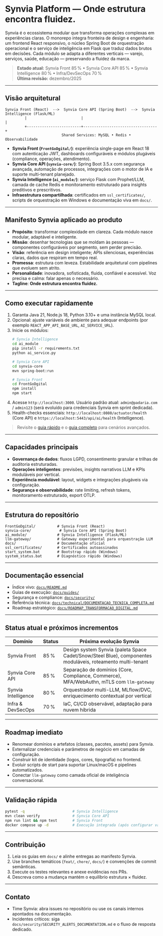 # Synvia Platform — Onde estrutura encontra fluidez.

Synvia é o ecossistema modular que transforma operações complexas em experiências claras. O monorepo integra fronteira de design e engenharia: um frontend React responsivo, o núcleo Spring Boot de orquestração operacional e o serviço de inteligência em Flask que traduz dados brutos em decisões. Cada módulo se adapta a diferentes verticais — varejo, serviços, saúde, educação — preservando a fluidez da marca.

> **Estado atual:** Synvia Front 85 % • Synvia Core API 85 % • Synvia Intelligence 80 % • Infra/DevSecOps 70 %  
> **Última revisão:** dezembro/2025

---

## Visão arquitetural
```
Synvia Front (React)  -->  Synvia Core API (Spring Boot)  -->  Synvia Intelligence (Flask/ML)
         |                         |                                  |
         +-------------------------+----------------------------------+
                          Shared Services: MySQL • Redis • Observabilidade
```
- **Synvia Front (`FrontGoDgital/`)**: experiência single-page em React 18 com autenticação JWT, dashboards configuráveis e módulos plugáveis (compliance, operações, atendimento).
- **Synvia Core API (`synvia-core/`)**: Spring Boot 3.5.x com segurança avançada, automação de processos, integrações com o motor de IA e suporte multi-tenant planejado.
- **Synvia Intelligence (`ai_module/`)**: serviço Flask com Prophet/LLM, camada de cache Redis e monitoramento estruturado para insights preditivos e prescritivos.
- **Infraestrutura compartilhada**: certificados em `ssl_certificates/`, scripts de orquestração em Windows e documentação viva em `docs/`.

---

## Manifesto Synvia aplicado ao produto
- **Propósito**: transformar complexidade em clareza. Cada módulo nasce modular, adaptável e inteligente.
- **Missão**: desenhar tecnologias que se moldam às pessoas — componentes configuráveis por segmento, sem perder precisão.
- **Visão**: referência em design inteligente; APIs silenciosas, experiências claras, dados que respiram em tempo real.
- **Promessa**: estrutura com leveza. Estabilidade arquitetural com pipelines que evoluem sem atrito.
- **Personalidade**: inovadora, sofisticada, fluida, confiável e acessível. Voz precisa e calma: falar apenas o necessário.
- **Tagline**: **Onde estrutura encontra fluidez.**

---

## Como executar rapidamente
1. Garanta Java 21, Node.js 18, Python 3.10+ e uma instância MySQL local.
2. Opcional: ajuste variáveis de ambiente para adequar endpoints (por exemplo `REACT_APP_API_BASE_URL`, `AI_SERVICE_URL`).
3. Inicie os módulos:
   ```bash
   # Synvia Intelligence
   cd ai_module
   pip install -r requirements.txt
   python ai_service.py

   # Synvia Core API
   cd synvia-core
   mvn spring-boot:run

   # Synvia Front
   cd FrontGoDgital
   npm install
   npm start
   ```
4. Acesse `http://localhost:3000`. Usuário padrão atual: `admin@padaria.com` / `admin123` (será evoluído para credenciais Synvia em sprint dedicada).
5. Health-checks essenciais: `http://localhost:8080/actuator/health` (Core API) e `https://localhost:5443/api/ai/health` (Intelligence).

> Revisite o [guia rápido](docs/guides/INICIO_RAPIDO.md) e o [guia completo](docs/guides/GUIA_EXECUCAO_COMPLETO.md) para cenários avançados.

---

## Capacidades principais
- **Governança de dados**: fluxos LGPD, consentimento granular e trilhas de auditoria estruturadas.
- **Operações inteligentes**: previsões, insights narrativos LLM e KPIs moduláveis por vertical.
- **Experiência modulável**: layout, widgets e integrações plugáveis via configuração.
- **Segurança e observabilidade**: rate limiting, refresh tokens, monitoramento estruturado, export OTLP.

---

## Estrutura do repositório
```
FrontGoDgital/          # Synvia Front (React)
synvia-core/             # Synvia Core API (Spring Boot)
ai_module/              # Synvia Intelligence (Flask/ML)
llm-gateway/            # Gateway experimental para orquestração LLM
docs/                   # Documentação oficial
ssl_certificates/       # Certificados autoassinados
start_system.bat        # Bootstrap rápido (Windows)
system_status.bat       # Diagnóstico rápido (Windows)
```

---

## Documentação essencial
- Índice vivo: [`docs/README.md`](docs/README.md)
- Guias de execução: [`docs/guides/`](docs/guides)
- Segurança e compliance: [`docs/security/`](docs/security)
- Referência técnica: [`docs/technical/DOCUMENTACAO_TECNICA_COMPLETA.md`](docs/technical/DOCUMENTACAO_TECNICA_COMPLETA.md)
- Roadmap estratégico: [`docs/ROADMAP_TRANSFORMACAO_DIGITAL.md`](docs/ROADMAP_TRANSFORMACAO_DIGITAL.md)

---

## Status atual e próximos incrementos

| Domínio | Status | Próxima evolução Synvia |
| --- | --- | --- |
| Synvia Front | 85 % | Design system Synvia (paleta Space Cadet/Snow/Steel Blue), componentes moduláveis, roteamento multi-tenant |
| Synvia Core API | 85 % | Separação de domínios (Core, Compliance, Commerce), MFA/WebAuthn, mTLS com `llm-gateway` |
| Synvia Intelligence | 80 % | Orquestrador multi-LLM, MLflow/DVC, enriquecimento contextual por vertical |
| Infra & DevSecOps | 70 % | IaC, CI/CD observável, adaptação para nuvem híbrida |

---

## Roadmap imediato
- Renomear domínios e artefatos (classes, pacotes, assets) para Synvia.
- Externalizar credenciais e parâmetros de negócio em camadas de configuração.
- Construir kit de identidade (logos, cores, tipografia) no frontend.
- Evoluir scripts de start para suportar Linux/macOS e pipelines automatizados.
- Conectar `llm-gateway` como camada oficial de inteligência conversacional.

---

## Validação rápida
```bash
pytest -q                      # Synvia Intelligence
mvn clean verify               # Synvia Core API
npm run lint && npm test       # Synvia Front
docker compose up -d           # Execução integrada (após configurar variáveis LLM)
```

---

## Contribuição
1. Leia os guias em `docs/` e alinhe entregas ao manifesto Synvia.
2. Use branches temáticos (`feat/`, `chore/`, `docs/`) e convenções de commit semânticas.
3. Execute os testes relevantes e anexe evidências nos PRs.
4. Descreva como a mudança mantém o equilíbrio estrutura × fluidez.

---

## Contato
- Time Synvia: abra issues no repositório ou use os canais internos apontados na documentação.
- Incidentes críticos: siga `docs/security/SECURITY_ALERTS_DOCUMENTATION.md` e o fluxo de resposta dedicado.

